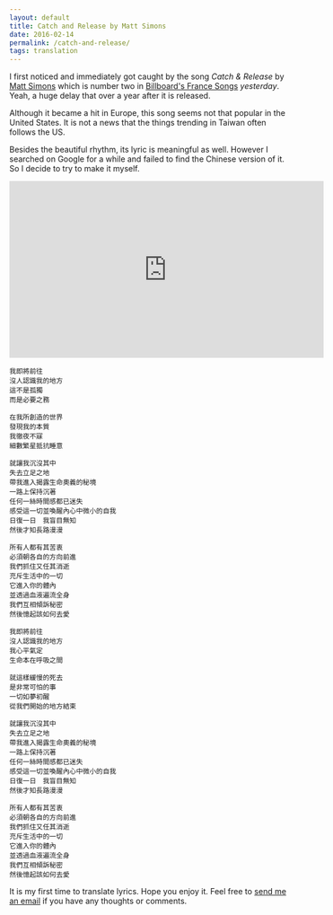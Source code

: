 ```yaml
---
layout: default
title: Catch and Release by Matt Simons
date: 2016-02-14
permalink: /catch-and-release/
tags: translation
---
```


I first noticed and immediately got caught by the song *Catch & Release* by [Matt Simons](http://mattsimonsmusic.com/) which is number two in [Billboard's France Songs](http://www.billboard.com/charts/france-songs) *yesterday*. Yeah, a huge delay that over a year after it is released.

Although it became a hit in Europe, this song seems not that popular in the United States. It is not a news that the things trending in Taiwan often follows the US.

Besides the beautiful rhythm, its lyric is meaningful as well. However I searched on Google for a while and failed to find the Chinese version of it. So I decide to try to make it myself.

<div class="video-container"><iframe width="560" height="315" src="https://www.youtube.com/embed/Rip0bX2qrIs" frameborder="0" allowfullscreen></iframe></div>

    我即將前往
    沒人認識我的地方
    這不是孤獨
    而是必要之務

    在我所創造的世界
    發現我的本質
    我徹夜不寐
    細數繁星抵抗睡意

    就讓我沉沒其中
    失去立足之地
    帶我進入揭露生命奧義的秘境
    一路上保持沉著
    任何一絲時間感都已迷失
    感受這一切並喚醒內心中微小的自我
    日復一日　我盲目無知
    然後才知長路漫漫

    所有人都有其苦衷
    必須朝各自的方向前進
    我們抓住又任其消逝
    充斥生活中的一切
    它進入你的體內
    並透過血液遍流全身
    我們互相傾訴秘密
    然後憶起該如何去愛

    我即將前往
    沒人認識我的地方
    我心平氣定
    生命本在呼吸之間

    就這樣緩慢的死去
    是非常可怕的事
    一切如夢初醒
    從我們開始的地方結束

    就讓我沉沒其中
    失去立足之地
    帶我進入揭露生命奧義的秘境
    一路上保持沉著
    任何一絲時間感都已迷失
    感受這一切並喚醒內心中微小的自我
    日復一日　我盲目無知
    然後才知長路漫漫

    所有人都有其苦衷
    必須朝各自的方向前進
    我們抓住又任其消逝
    充斥生活中的一切
    它進入你的體內
    並透過血液遍流全身
    我們互相傾訴秘密
    然後憶起該如何去愛


It is my first time to translate lyrics. Hope you enjoy it. Feel free to [send me an email](mailto:yuchunlo.2401@gmail.com) if you have any thoughts or comments.
